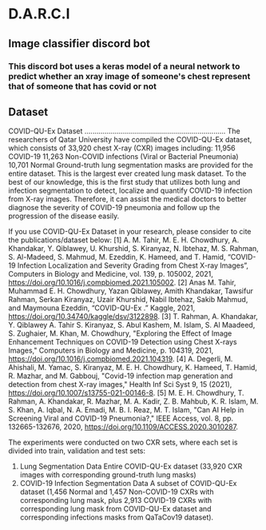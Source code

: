 # D.A.R.C.I
## Image classifier discord bot

### This discord bot uses a keras model of  a neural network to predict whether an xray image of someone's chest represent that of someone that has covid or not


## Dataset

COVID-QU-Ex Dataset
......................................................................
The researchers of Qatar University have compiled the COVID-QU-Ex dataset, which consists of 33,920 chest X-ray (CXR) images including:
11,956 COVID-19
11,263 Non-COVID infections (Viral or Bacterial Pneumonia)
10,701 Normal
Ground-truth lung segmentation masks are provided for the entire dataset. This is the largest ever created lung mask dataset.
To the best of our knowledge, this is the first study that utilizes both lung and infection segmentation to detect, localize and quantify COVID-19 infection from X-ray images. Therefore, it can assist the medical doctors to better diagnose the severity of COVID-19 pneumonia and follow up the progression of the disease easily.

If you use COVID-QU-Ex Dataset in your research, please consider to cite the publications/dataset below:
[1] A. M. Tahir, M. E. H. Chowdhury, A. Khandakar, Y. Qiblawey, U. Khurshid, S. Kiranyaz, N. Ibtehaz, M. S. Rahman, S. Al-Madeed, S. Mahmud, M. Ezeddin, K. Hameed, and T. Hamid, “COVID-19 Infection Localization and Severity Grading from Chest X-ray Images”, Computers in Biology and Medicine, vol. 139, p. 105002, 2021, https://doi.org/10.1016/j.compbiomed.2021.105002.
[2] Anas M. Tahir, Muhammad E. H. Chowdhury, Yazan Qiblawey, Amith Khandakar, Tawsifur Rahman, Serkan Kiranyaz, Uzair Khurshid, Nabil Ibtehaz, Sakib Mahmud, and Maymouna Ezeddin, “COVID-QU-Ex .” Kaggle, 2021, https://doi.org/10.34740/kaggle/dsv/3122898.
[3] T. Rahman, A. Khandakar, Y. Qiblawey A. Tahir S. Kiranyaz, S. Abul Kashem, M. Islam, S. Al Maadeed, S. Zughaier, M. Khan, M. Chowdhury, "Exploring the Effect of Image Enhancement Techniques on COVID-19 Detection using Chest X-rays Images," Computers in Biology and Medicine, p. 104319, 2021, https://doi.org/10.1016/j.compbiomed.2021.104319.
[4] A. Degerli, M. Ahishali, M. Yamac, S. Kiranyaz, M. E. H. Chowdhury, K. Hameed, T. Hamid, R. Mazhar, and M. Gabbouj, "Covid-19 infection map generation and detection from chest X-ray images," Health Inf Sci Syst 9, 15 (2021), https://doi.org/10.1007/s13755-021-00146-8.
[5] M. E. H. Chowdhury, T. Rahman, A. Khandakar, R. Mazhar, M. A. Kadir, Z. B. Mahbub, K. R. Islam, M. S. Khan, A. Iqbal, N. A. Emadi, M. B. I. Reaz, M. T. Islam, "Can AI Help in Screening Viral and COVID-19 Pneumonia?," IEEE Access, vol. 8, pp. 132665-132676, 2020, https://doi.org/10.1109/ACCESS.2020.3010287.

The experiments were conducted on two CXR sets, where each set is divided into train, validation and test sets:
1) Lung Segmentation Data
Entire COVID-QU-Ex dataset (33,920 CXR images with corresponding ground-truth lung masks)
2) COVID-19 Infection Segmentation Data
A subset of COVID-QU-Ex dataset (1,456 Normal and 1,457 Non-COVID-19 CXRs with corresponding lung mask, plus 2,913 COVID-19 CXRs with
corresponding lung mask from COVID-QU-Ex dataset and corresponding infections masks from QaTaCov19 dataset).
